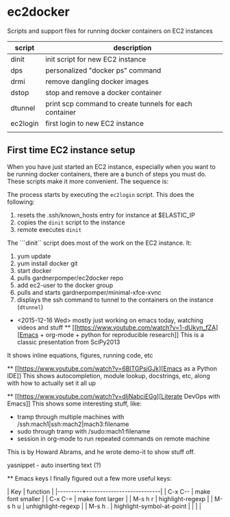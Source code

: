 # ec2docker
Scripts and support files for running docker containers on EC2 instances

| script   | description                                            |
| ------   | -------------------                                    |
| dinit    | init script for new EC2 instance                       |
| dps      | personalized "docker ps" command                       |
| drmi     | remove dangling docker images                          |
| dstop    | stop and remove a docker container                     |
| dtunnel  | print scp command to create tunnels for each container |
| ec2login | first login to new EC2 instance                        |
|          |                                                        |

## First time EC2 instance setup

When you have just started an EC2 instance, especially when you want
to be running docker containers, there are a bunch of steps you must
do. These scripts make it more convenient. The sequence is:

The process starts by executing the ```ec2login``` script. This does
the following:

1. resets the .ssh/known_hosts entry for instance at $ELASTIC_IP
2. copies the ```dinit``` script to the instance
3. remote executes ```dinit```

The ```dinit`` script does most of the work on the EC2 instance. It:
1. yum update
2. yum install docker git
3. start docker
4. pulls gardnerpomper/ec2docker repo
5. add ec2-user to the docker group
6. pulls and starts gardnerpomper/minimal-xfce-xvnc
7. displays the ssh command to tunnel to the containers on the instance (```dtunnel```)

* <2015-12-16 Wed>
mostly just working on emacs today, watching videos and stuff
**  [[https://www.youtube.com/watch?v=1-dUkyn_fZA][Emacs + org-mode + python for reproducible research]]
This is a classic presentation from SciPy2013

It shows inline equations, figures, running code, etc

** [[https://www.youtube.com/watch?v=6BlTGPsjGJk][Emacs as a Python IDE]]
This shows autocompletion, module lookup, docstrings, etc, along with how to actually set it all up

** [[https://www.youtube.com/watch?v=dljNabciEGg][Literate DevOps with Emacs]]
This shows some interesting stuff, like:
  + tramp through multiple machines with /ssh:mach1|ssh:mach2|mach3:filename
  + sudo through tramp with /sudo:mach1:filename
  + session in org-mode to run repeated commands on remote machine

This is by Howard Abrams, and he wrote demo-it to show stuff off.

yasnippet - auto inserting text (?)

** Emacs keys
I finally figured out a few more useful keys:

| Key     | function                  |
|---------+---------------------------|
| C-x C-- | make font smaller         |
| C-x C-= | make font larger          |
| M-s h r | highlight-regexp          |
| M-s h u | unhighlight-regexp        |
| M-s h . | highlight-symbol-at-point |
|         |                           |
